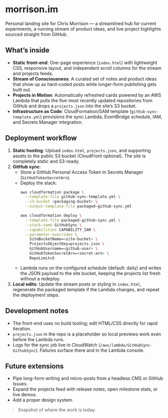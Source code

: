# morrison.im

Personal landing site for Chris Morrison — a streamlined hub for current experiments, a running stream of product ideas, and live project highlights sourced straight from GitHub.

## What’s inside

- **Static front-end**: One-page experience (`index.html`) with lightweight CSS, responsive layout, and independent scroll columns for the stream and projects feeds.
- **Stream of Consciousness**: A curated set of notes and product ideas that show up as hard-coded posts while longer-form publishing gets built out.
- **Projects in Motion**: Automatically refreshed cards powered by an AWS Lambda that pulls the five most recently updated repositories from GitHub and drops a `projects.json` into the site’s S3 bucket.
- **Infrastructure as Code**: CloudFormation/SAM template (`github-sync-template.yml`) provisions the sync Lambda, EventBridge schedule, IAM, and Secrets Manager integration.

## Deployment workflow

1. **Static hosting**: Upload `index.html`, `projects.json`, and supporting assets to the public S3 bucket (CloudFront optional). The site is completely static and S3-ready.
2. **GitHub sync**:
   - Store a GitHub Personal Access Token in Secrets Manager (`GitHubTokenSecretArn`).
   - Deploy the stack:
     ```bash
     aws cloudformation package \
       --template-file github-sync-template.yml \
       --s3-bucket <packaging-bucket> \
       --output-template-file packaged-github-sync.yml

     aws cloudformation deploy \
       --template-file packaged-github-sync.yml \
       --stack-name GitHubSync \
       --capabilities CAPABILITY_IAM \
       --parameter-overrides \
         SiteBucketName=<site-bucket> \
         ProjectsObjectKey=projects.json \
         GitHubUsername=<github-user> \
         GitHubTokenSecretArn=<secret-arn> \
         RepoLimit=5
     ```
   - Lambda runs on the configured schedule (default: daily) and writes the JSON payload to the site bucket, keeping the projects list fresh without a redeploy.
3. **Local edits**: Update the stream posts or styling in `index.html`, regenerate the packaged template if the Lambda changes, and repeat the deployment steps.

## Development notes

- The front-end uses no build tooling; edit HTML/CSS directly for rapid iteration.
- `projects.json` in the repo is a placeholder so local previews work even before the Lambda runs.
- Logs for the sync job live in CloudWatch (`/aws/lambda/GitHubSync-GithubSync`). Failures surface there and in the Lambda console.

## Future extensions

- Pipe long-form writing and micro-posts from a headless CMS or GitHub Issues.
- Expand the projects feed with release notes, open milestone stats, or live demos.
- Add a proper design system.

> Snapshot of where the work is today. 

